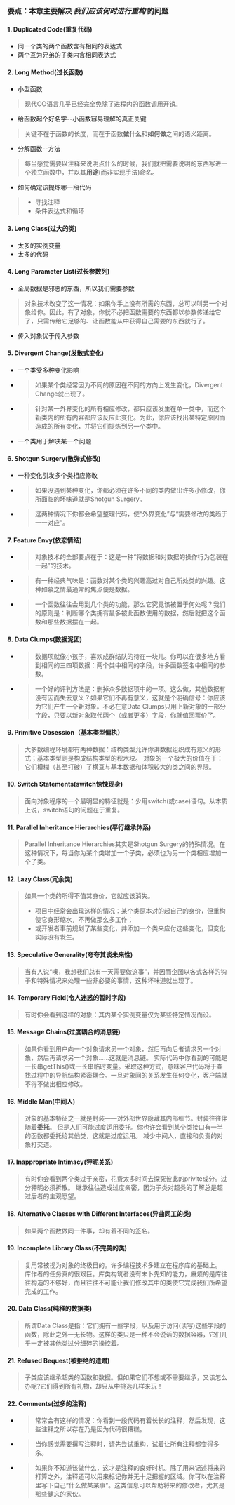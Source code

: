 ### 要点：本章主要解决 *我们应该何时进行重构*  的问题
#### 1. Duplicated Code(重复代码)
* 同一个类的两个函数含有相同的表达式
* 两个互为兄弟的子类内含相同表达式
#### 2. Long Method(过长函数)
* 小型函数
> 现代OO语言几乎已经完全免除了进程内的函数调用开销。
* 给函数起个好名字--小函数容易理解的真正关键
> 关键不在于函数的长度，而在于函数**做什么**和**如何做**之间的语义距离。
* 分解函数--方法
> 每当感觉需要以注释来说明点什么的时候，我们就把需要说明的东西写进一个独立函数中，并以其**用途**(而非实现手法)命名。
* 如何确定该提炼哪一段代码
> * 寻找注释
> * 条件表达式和循环
#### 3. Long Class(过大的类)
* 太多的实例变量
* 太多的代码
#### 4. Long Parameter List(过长参数列)
* 全局数据是邪恶的东西，所以我们需要参数
> 对象技术改变了这一情况：如果你手上没有所需的东西，总可以叫另一个对象给你。因此，有了对象，你就不必把函数需要的东西都以参数传递给它了，只需传给它足够的、让函数能从中获得自己需要的东西就行了。
* 传入对象优于传入参数
#### 5. Divergent Change(发散式变化)
* 一个类受多种变化影响
* > 如果某个类经常因为不同的原因在不同的方向上发生变化，Divergent Change就出现了。
* > 针对某一外界变化的所有相应修改，都只应该发生在单一类中，而这个新类内的所有内容都应该反应此变化。为此，你应该找出某特定原因而造成的所有变化，并将它们提炼到另一个类中。
* 一个类用于解决某一个问题
#### 6. Shotgun Surgery(散弹式修改)
* 一种变化引发多个类相应修改
* > 如果没遇到某种变化，你都必须在许多不同的类内做出许多小修改，你所面临的坏味道就是Shotgun Surgery。
* > 这两种情况下你都会希望整理代码，使“外界变化”与“需要修改的类趋于一一对应”。
#### 7. Feature Envy(依恋情结)
* > 对象技术的全部要点在于：这是一种“将数据和对数据的操作行为包装在一起”的技术。
* > 有一种经典气味是：函数对某个类的兴趣高过对自己所处类的兴趣。这种如慕之情最通常的焦点便是数据。
* > 一个函数往往会用到几个类的功能，那么它究竟该被置于何处呢？我们的原则是：判断哪个类拥有最多被此函数使用的数据，然后就把这个函数和那些数据摆在一起。
#### 8. Data Clumps(数据泥团)
* > 数据项就像小孩子，喜欢成群结队的待在一块儿。你可以在很多地方看到相同的三四项数据：两个类中相同的字段，许多函数签名中相同的参数。
* > 一个好的评判方法是：删掉众多数据项中的一项。这么做，其他数据有没有因而失去意义？如果它们不再有意义，这就是个明确信号：你应该为它们产生一个新对象。不必在意Data Clumps只用上新对象的一部分字段，只要以新对象取代两个（或者更多）字段，你就值回票价了。
#### 9. Primitive Obsession（基本类型偏执）
> 大多数编程环境都有两种数据：结构类型允许你讲数据组织成有意义的形式；基本类型则是构成结构类型的积木块。
> 对象的一个极大的价值在于：它们模糊（甚至打破）了横亘与基本数据和体积较大的类之间的界限。
#### 10. Switch Statements(switch惊悚现身)
> 面向对象程序的一个最明显的特征就是：少用switch(或case)语句。从本质上说，switch语句的问题在于重复。
#### 11. Parallel Inheritance Hierarchies(平行继承体系)
> Parallel Inheritance Hierarchies其实是Shotgun Surgery的特殊情况。在这种情况下，每当你为某个类增加一个子类，必须也为另一个类相应增加一个子类。
#### 12. Lazy Class(冗余类)
> 如果一个类的所得不值其身价，它就应该消失。
> * 项目中经常会出现这样的情况：某个类原本对的起自己的身价，但重构使它身形缩水，不再做那么多工作；
> * 或开发者事前规划了某些变化，并添加一个类来应付这些变化，但变化实际没有发生。
#### 13. Speculative Generality(夸夸其谈未来性)
> 当有人说“噢，我想我们总有一天需要做这事”，并因而企图以各式各样的钩子和特殊情况来处理一些非必要的事情，这种坏味道就出现了。
#### 14. Temporary Field(令人迷惑的暂时字段)
> 有时你会看到这样的对象：其内某个实例变量仅为某些特定情况而设。
#### 15. Message Chains(过度耦合的消息链)
> 如果你看到用户向一个对象请求另一个对象，然后再向后者请求另一个对象，然后再请求另一个对象……这就是消息链。
> 实际代码中你看到的可能是一长串getThis()或一长串临时变量。采取这种方式，意味客户代码将于查找过程中的导航结构紧密耦合。一旦对象间的关系发生任何变化，客户端就不得不做出相应修改。
#### 16. Middle Man(中间人)
> 对象的基本特征之一就是封装——对外部世界隐藏其内部细节。封装往往伴随着**委托**。
> 但是人们可能过度运用委托。你也许会看到某个类接口有一半的函数都委托给其他类，这就是过度运用。
> 减少中间人，直接和负责的对象打交道。
#### 17. Inappropriate Intimacy(狎昵关系)
> 有时你会看到两个类过于亲密，花费太多时间去探究彼此的privite成分。过分狎昵必须拆散。
> 继承往往造成过度亲密，因为子类对超类的了解总是超过后者的主观愿望。
#### 18. Alternative Classes with Different Interfaces(异曲同工的类)
> 如果两个函数做同一件事，却有着不同的签名。
#### 19. Incomplete Library Class(不完美的类)
> 复用常被视为对象的终极目的。许多编程技术多建立在程序库的基础上。
> 库作者的任务真的很艰巨。库类构筑者没有未卜先知的能力，麻烦的是库往往构造的不够好，而且往往不可能让我们修改其中的类使它完成我们所希望完成的工作。
#### 20. Data Class(纯稚的数据类)
> 所谓Data Class是指：它们拥有一些字段，以及用于访问(读写)这些字段的函数，除此之外一无长物。这样的类只是一种不会说话的数据容器，它们几乎一定被其他类过分细碎的操控着。
#### 21. Refused Bequest(被拒绝的遗赠)
> 子类应该继承超类的函数和数据。但如果它们不想或不需要继承，又该怎么办呢?它们得到所有礼物，却只从中挑选几样来玩！
#### 22. Comments(过多的注释)
* > 常常会有这样的情况：你看到一段代码有着长长的注释，然后发现，这些注释之所以存在乃是因为代码很糟糕。
* > 当你感觉需要撰写注释时，请先尝试重构，试着让所有注释都变得多余。
* > 如果你不知道该做什么，这才是注释的良好时机。除了用来记述将来的打算之外，注释还可以用来标记你并无十足把握的区域。你可以在注释里写下自己“什么做某某事”。这类信息可以帮助将来的修改者，尤其是那些健忘的家伙。


